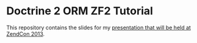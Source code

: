 Doctrine 2 ORM ZF2 Tutorial
===========================

This repository contains the slides for my [presentation that will be held at ZendCon 2013](https://joind.in/9066).

